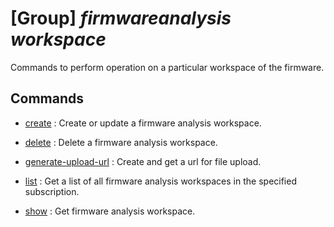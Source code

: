# [Group] _firmwareanalysis workspace_

Commands to perform operation on a particular workspace of the firmware.

## Commands

- [create](/Commands/firmwareanalysis/workspace/_create.md)
: Create or update a firmware analysis workspace.

- [delete](/Commands/firmwareanalysis/workspace/_delete.md)
: Delete a firmware analysis workspace.

- [generate-upload-url](/Commands/firmwareanalysis/workspace/_generate-upload-url.md)
: Create and get a url for file upload.

- [list](/Commands/firmwareanalysis/workspace/_list.md)
: Get a list of all firmware analysis workspaces in the specified subscription.

- [show](/Commands/firmwareanalysis/workspace/_show.md)
: Get firmware analysis workspace.
